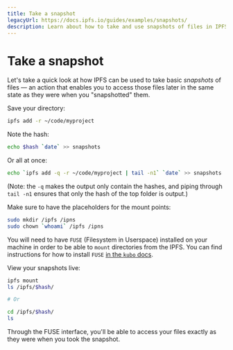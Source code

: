 ```yaml
---
title: Take a snapshot
legacyUrl: https://docs.ipfs.io/guides/examples/snapshots/
description: Learn about how to take and use snapshots of files in IPFS, the InterPlanetary File System.
---
```


# Take a snapshot

Let's take a quick look at how IPFS can be used to take basic _snapshots_ of files — an action that enables you to access those files later in the same state as they were when you "snapshotted" them.

Save your directory:

```bash
ipfs add -r ~/code/myproject
```

Note the hash:

```bash
echo $hash `date` >> snapshots
```

Or all at once:

```bash
echo `ipfs add -q -r ~/code/myproject | tail -n1` `date` >> snapshots
```

(Note: the `-q` makes the output only contain the hashes, and piping through `tail -n1` ensures that only the hash of the top folder is output.)

Make sure to have the placeholders for the mount points:

```bash
sudo mkdir /ipfs /ipns
sudo chown `whoami` /ipfs /ipns
```

You will need to have `FUSE` (Filesystem in Userspace) installed on your machine in order to be able to `mount` directories from the IPFS. You can find instructions for how to install `FUSE` [in the `kubo` docs](https://github.com/ipfs/kubo/blob/master/docs/fuse.md).

View your snapshots live:

```bash
ipfs mount
ls /ipfs/$hash/

# Or

cd /ipfs/$hash/
ls
```

Through the FUSE interface, you'll be able to access your files exactly as they were when you took the snapshot.
